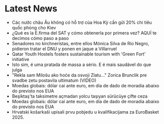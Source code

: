 # Latest News
-  Các nước châu Âu không có hỗ trợ của Hoa Kỳ cần gửi 20% chi tiêu quốc phòng cho Kiev
-  ¿Qué es la E.firma del SAT y cómo obtenerla por primera vez? AQUÍ te decimos cómo paso a paso
-  Senadores no kirchneristas, entre ellos Mónica Silva de Río Negro, pidieron tratar el DNU y ponen en jaque a Villarruel
-  Qatar Youth Hostels fosters sustainable tourism with 'Green Fort' initiative
-  Isto sim, é uma pratada de massa a sério. E é mais saudável do que julga
-  "Rekla sam Milošu ako hoće da osvoji Zlatu..." Zorica Brunclik pre svadbe zetu postavila ultimatum (VIDEO)
-  Moedas globais: dólar cai ante euro, em dia de dado de moradia abaixo do previsto nos EUA
-  Beşiktaş'ta taksimetre açmadan yolcu taşıyan sürücüye çifte ceza
-  Moedas globais: dólar cai ante euro, em dia de dado de moradia abaixo do previsto nos EUA
-  Hrvatski košarkaši upisali prvu pobjedu u kvalifikacijama za EuroBasket 2025.
